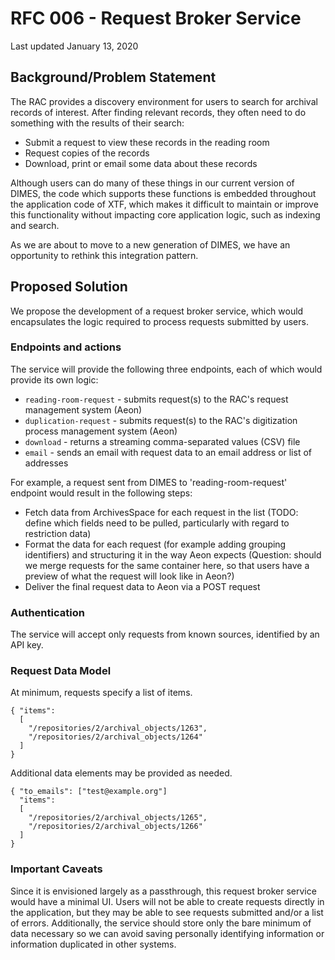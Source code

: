 # RFC 006 - Request Broker Service

Last updated January 13, 2020

## Background/Problem Statement

The RAC provides a discovery environment for users to search for archival records of interest. After finding relevant records, they often need to do something with the results of their search:
- Submit a request to view these records in the reading room
- Request copies of the records
- Download, print or email some data about these records

Although users can do many of these things in our current version of DIMES, the code which supports these functions is embedded throughout the application code of XTF, which makes it difficult to maintain or improve this functionality without impacting core application logic, such as indexing and search.

As we are about to move to a new generation of DIMES, we have an opportunity to rethink this integration pattern.

## Proposed Solution

We propose the development of a request broker service, which would encapsulates the logic required to process requests submitted by users.

### Endpoints and actions
The service will provide the following three endpoints, each of which would provide its own logic:
- `reading-room-request` - submits request(s) to the RAC's request management system (Aeon)
- `duplication-request` - submits request(s) to the RAC's digitization process management system (Aeon)
- `download` - returns a streaming comma-separated values (CSV) file
- `email` - sends an email with request data to an email address or list of addresses

For example, a request sent from DIMES to 'reading-room-request' endpoint would result in the following steps:
<!-- - Check if the user attempting to submit the requests is authenticated in Aeon (TBD if this is technically possible) -->
- Fetch data from ArchivesSpace for each request in the list (TODO: define which fields need to be pulled, particularly with regard to restriction data)
- Format the data for each request (for example adding grouping identifiers) and structuring it in the way Aeon expects (Question: should we merge requests for the same container here, so that users have a preview of what the request will look like in Aeon?)
- Deliver the final request data to Aeon via a POST request

### Authentication
The service will accept only requests from known sources, identified by an API key.

### Request Data Model

At minimum, requests specify a list of items.

```
{ "items":
  [
    "/repositories/2/archival_objects/1263",
    "/repositories/2/archival_objects/1264"
  ]
}
```

Additional data elements may be provided as needed.

```
{ "to_emails": ["test@example.org"]
  "items":
  [
    "/repositories/2/archival_objects/1265",
    "/repositories/2/archival_objects/1266"
  ]
}
```

### Important Caveats
Since it is envisioned largely as a passthrough, this request broker service would have a minimal UI. Users will not be able to create requests directly in the application, but they may be able to see requests submitted and/or a list of errors. Additionally, the service should store only the bare minimum of data necessary so we can avoid saving personally identifying information or information duplicated in other systems.
